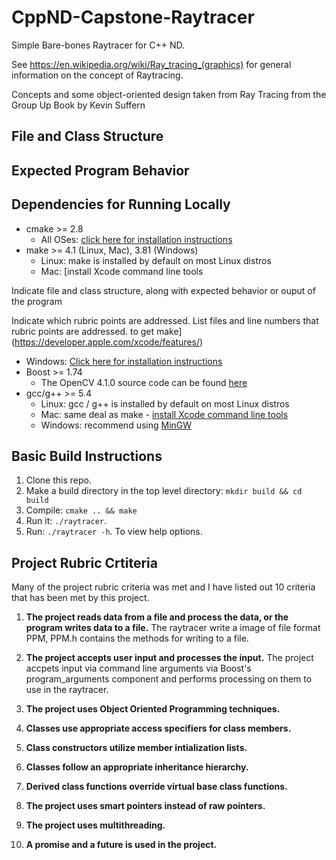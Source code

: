 # CppND-Capstone-Raytracer
Simple Bare-bones Raytracer for C++ ND.

See https://en.wikipedia.org/wiki/Ray_tracing_(graphics) for general information on the concept of Raytracing.

Concepts and some object-oriented design taken from
Ray Tracing from the Group Up
Book by Kevin Suffern


## File and Class Structure


## Expected Program Behavior


## Dependencies for Running Locally
* cmake >= 2.8
  * All OSes: [click here for installation instructions](https://cmake.org/install/)
* make >= 4.1 (Linux, Mac), 3.81 (Windows)
  * Linux: make is installed by default on most Linux distros
  * Mac: [install Xcode command line tools

Indicate file and class structure, along with expected behavior or ouput of the program

Indicate which rubric points are addressed. List files and line numbers that rubric points are addressed. to get make](https://developer.apple.com/xcode/features/)
  * Windows: [Click here for installation instructions](http://gnuwin32.sourceforge.net/packages/make.htm)
* Boost >= 1.74
  * The OpenCV 4.1.0 source code can be found [here](https://github.com/opencv/opencv/tree/4.1.0)
* gcc/g++ >= 5.4
  * Linux: gcc / g++ is installed by default on most Linux distros
  * Mac: same deal as make - [install Xcode command line tools](https://developer.apple.com/xcode/features/)
  * Windows: recommend using [MinGW](http://www.mingw.org/)

## Basic Build Instructions

1. Clone this repo.
2. Make a build directory in the top level directory: `mkdir build && cd build`
3. Compile: `cmake .. && make`
4. Run it: `./raytracer`.
5. Run: `./raytracer -h`. To view help options.

## Project Rubric Crtiteria
Many of the project rubric criteria was met and I have listed out 10 criteria that has been met by this project.

1. **The project reads data from a file and process the data, or the program writes data to a file.**
The raytracer write a image of file format PPM, PPM.h contains the methods for writing to a file.

2. **The project accepts user input and processes the input.** The project accpets input via command line arguments via Boost's program_arguments component and performs processing on them to use in the raytracer.

3. **The project uses Object Oriented Programming techniques.**

4. **Classes use appropriate access specifiers for class members.**

5. **Class constructors utilize member intialization lists.**

6. **Classes follow an appropriate inheritance hierarchy.**

7. **Derived class functions override virtual base class functions.**

8. **The project uses smart pointers instead of raw pointers.**

9. **The project uses multithreading.**

10. **A promise and a future is used in the project.**
